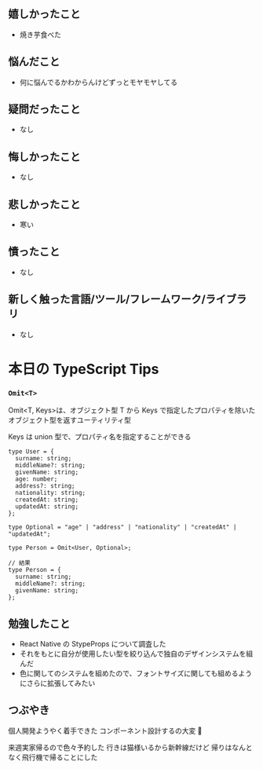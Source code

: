 ## 嬉しかったこと

- 焼き芋食べた

## 悩んだこと

- 何に悩んでるかわからんけどずっとモヤモヤしてる

## 疑問だったこと

- なし

## 悔しかったこと

- なし

## 悲しかったこと

- 寒い

## 憤ったこと

- なし

## 新しく触った言語/ツール/フレームワーク/ライブラリ

- なし

# 本日の TypeScript Tips

### `Omit<T>`

Omit<T, Keys>は、オブジェクト型 T から Keys で指定したプロパティを除いたオブジェクト型を返すユーティリティ型

Keys は union 型で、プロパティ名を指定することができる

```
type User = {
  surname: string;
  middleName?: string;
  givenName: string;
  age: number;
  address?: string;
  nationality: string;
  createdAt: string;
  updatedAt: string;
};

type Optional = "age" | "address" | "nationality" | "createdAt" | "updatedAt";

type Person = Omit<User, Optional>;

// 結果
type Person = {
  surname: string;
  middleName?: string;
  givenName: string;
};
```

## 勉強したこと

- React Native の StypeProps について調査した
- それをもとに自分が使用したい型を絞り込んで独自のデザインシステムを組んだ
- 色に関してのシステムを組めたので、フォントサイズに関しても組めるようにさらに拡張してみたい

## つぶやき

個人開発ようやく着手できた
コンポーネント設計するの大変 🤢

来週実家帰るので色々予約した
行きは猫様いるから新幹線だけど
帰りはなんとなく飛行機で帰ることにした
